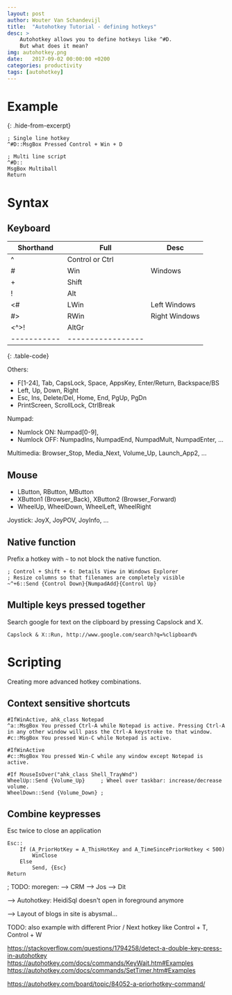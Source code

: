 ```yaml
---
layout: post
author: Wouter Van Schandevijl
title:  "Autohotkey Tutorial - defining hotkeys"
desc: >
    Autohotkey allows you to define hotkeys like ^#D.
    But what does it mean?
img: autohotkey.png
date:   2017-09-02 00:00:00 +0200
categories: productivity
tags: [autohotkey]
---
```


# Example
{: .hide-from-excerpt}

```autohotkey
; Single line hotkey
^#D::MsgBox Pressed Control + Win + D

; Multi line script
^#D::
MsgBox Multiball
Return
```

<!--more-->

# Syntax


## Keyboard

| Shorthand | Full            | Desc
|-----------|-----------------|----------
| ^         | Control or Ctrl |
| #         | Win             | Windows
| +         | Shift
| !         | Alt
| <#        | LWin            | Left Windows
| #>        | RWin            | Right Windows
| <^>!      | AltGr
|-----------|-----------------|
{: .table-code}

Others:  

- F[1-24], Tab, CapsLock, Space, AppsKey, Enter/Return, Backspace/BS
- Left, Up, Down, Right
- Esc, Ins, Delete/Del, Home, End, PgUp, PgDn
- PrintScreen, ScrollLock, CtrlBreak


Numpad:  

- Numlock ON: Numpad[0-9],
- Numlock OFF: NumpadIns, NumpadEnd, NumpadMult, NumpadEnter, ...


Multimedia: Browser_Stop, Media_Next, Volume_Up, Launch_App2, ...



## Mouse

- LButton, RButton, MButton
- XButton1 (Browser_Back), XButton2 (Browser_Forward)
- WheelUp, WheelDown, WheelLeft, WheelRight

Joystick: JoyX, JoyPOV, JoyInfo, ...



## Native function

Prefix a hotkey with `~` to not block the native function.  
```ahk
; Control + Shift + 6: Details View in Windows Explorer
; Resize columns so that filenames are completely visible
~^+6::Send {Control Down}{NumpadAdd}{Control Up}
```


## Multiple keys pressed together

Search google for text on the clipboard by pressing Capslock and X.
```ahk
Capslock & X::Run, http://www.google.com/search?q=%clipboard%
```


# Scripting

Creating more advanced hotkey combinations.


## Context sensitive shortcuts

```ahk
#IfWinActive, ahk_class Notepad
^a::MsgBox You pressed Ctrl-A while Notepad is active. Pressing Ctrl-A in any other window will pass the Ctrl-A keystroke to that window.
#c::MsgBox You pressed Win-C while Notepad is active.

#IfWinActive
#c::MsgBox You pressed Win-C while any window except Notepad is active.

#If MouseIsOver("ahk_class Shell_TrayWnd")
WheelUp::Send {Volume_Up}     ; Wheel over taskbar: increase/decrease volume.
WheelDown::Send {Volume_Down} ;
```



## Combine keypresses

Esc twice to close an application
```ahk
Esc::
    If (A_PriorHotKey = A_ThisHotKey and A_TimeSincePriorHotkey < 500)
        WinClose
    Else
        Send, {Esc}
Return
```

; TODO: moregen:
--> CRM
--> Jos
--> Dit

--> Autohotkey: HeidiSql doesn't open in foreground anymore

--> Layout of blogs in site is abysmal...

TODO: also example with different Prior / Next hotkey
like Control + T, Control + W

https://stackoverflow.com/questions/1794258/detect-a-double-key-press-in-autohotkey
https://autohotkey.com/docs/commands/KeyWait.htm#Examples
https://autohotkey.com/docs/commands/SetTimer.htm#Examples

https://autohotkey.com/board/topic/84052-a-priorhotkey-command/
